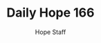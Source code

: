 ---
image: /assets/img/daily-hope-default-artwork.png
title: Daily Hope 166
number: 166
categories:
  - Daily Hope
author: Hope Staff
notes: Daily Hope 166
embed: >-
  <iframe src="https://open.spotify.com/embed/episode/5fc5TImI67gCmEw3RSQwy4?utm_source=generator" width="400px" height="102px" frameborder=“0" scrolling=“no”></iframe>
---